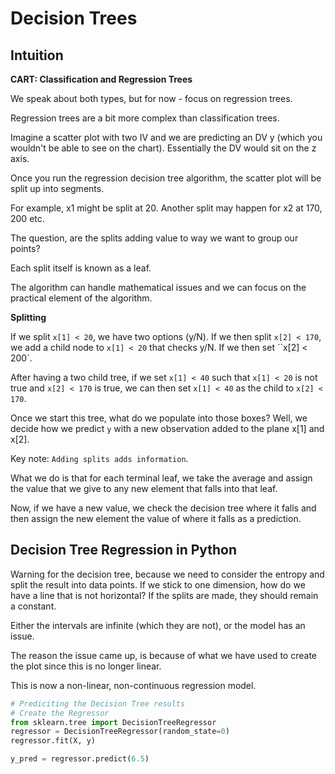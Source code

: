 # Decision Trees

## Intuition

**CART: Classification and Regression Trees**

We speak about both types, but for now - focus on regression trees.

Regression trees are a bit more complex than classification trees.

Imagine a scatter plot with two IV and we are predicting an DV y (which you wouldn't be able to see on the chart). Essentially the DV would sit on the z axis.

Once you run the regression decision tree algorithm, the scatter plot will be split up into segments.

For example, x1 might be split at 20. Another split may happen for x2 at 170, 200 etc.

The question, are the splits adding value to way we want to group our points?

Each split itself is known as a leaf.

The algorithm can handle mathematical issues and we can focus on the practical element of the algorithm.

**Splitting**

If we split `x[1] < 20`, we have two options (y/N). If we then split `x[2] < 170`, we add a child node to `x[1] < 20` that checks y/N. If we then set ``x[2] < 200`.

After having a two child tree, if we set `x[1] < 40` such that `x[1] < 20` is not true and `x[2] < 170` is true, we can then set `x[1] < 40` as the child to `x[2] < 170`.

Once we start this tree, what do we populate into those boxes? Well, we decide how we predict `y` with a new observation added to the plane x[1] and x[2].

Key note: `Adding splits adds information`.

What we do is that for each terminal leaf, we take the average and assign the value that we give to any new element that falls into that leaf.

Now, if we have a new value, we check the decision tree where it falls and then assign the new element the value of where it falls as a prediction.

## Decision Tree Regression in Python

Warning for the decision tree, because we need to consider the entropy and split the result into data points. If we stick to one dimension, how do we have a line that is not horizontal? If the splits are made, they should remain a constant.

Either the intervals are infinite (which they are not), or the model has an issue.

The reason the issue came up, is because of what we have used to create the plot since this is no longer linear.

This is now a non-linear, non-continuous regression model.

```python
# Prediciting the Decision Tree results
# Create the Regressor
from sklearn.tree import DecisionTreeRegressor
regressor = DecisionTreeRegressor(random_state=0)
regressor.fit(X, y)

y_pred = regressor.predict(6.5)
```


